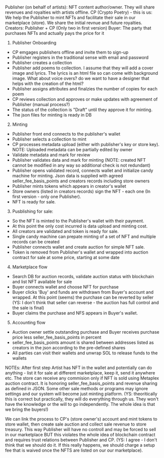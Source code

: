 Publisher (on behalf of artists): NFT content author/owner. They will share revenues and royalties with artists offline.
CP (Crypto Poetry) - this is us: We help the Publisher to mint NFTs and facilitate their sale in our marketplace (store). We share the initial revnue and future royalties.
Creators: Publisher + CP (Only two in first version)
Buyer: The party that purchases NFTs and actually pays the price for it


1. Publisher Onboarding
- CP emgages publishers offline and invite them to sign-up
- Publisher registers in the traditional sense with email and password
- Publisher creates a collection
- Publisher add poems to collection. I assume that they will add a cover image and lyrics. The lyrics is an html file so can come with background image. What about voice overs? do we want to have a designer that helps with the creation of the html?
- Publisher assigns attributes and finalzies the number of copies for each poem
- CP reviews collection and approves or make updates with agreement of Publisher (manual process?)
- The status of the collection is "Draft" until they approve it for minting. 
- The json files for minting is ready in DB

2. Minting
- Publisher front end connects to the publisher's wallet
- Publisher selects a collection to mint
- CP processes metadata upload (either with publisher's key or store key). NOTE: Uploaded metadata can be partially edited by owner
- Validate metadata and mark for review
- Publisher validates data and mark for minting (NOTE: created NFT cannot be modified in any way so additional check is not redundant)
- Publisher opens validated record, connects wallet and initialize candy machine for minting. Json data is supplied with agreed seller_fee_basis_points and creators records including store owners
- Publisher mints tokens which appears in creator's wallet
- Store owners (listed in creators records) sign the NFT - each one (In first version - only one Publisher). 
- NFT is ready for sale.

3. Pusblishing for sale:
- So the NFT is minted to the Publisher's wallet with their payment. 
- At this point the only cost incurred is data upload and minting cost. 
- All creators are validated and token is ready for sale. 
- Single candy machine can prepate minting of a set of NFT and multiple records can be created
- Publisher connects wallet and create auction for simple NFT sale. 
- Token is removed from Publisher's wallet and wrapped into auction contract for sale at some price, starting at some date

4. Marketplace flow
- Search DB for auction records, validate auction status with blockchain and list NFT available for sale
- Buyer connects wallet and choose NFT for purchase
- Buyer clicks 'Buy' and funds are withdrawn from Buyer's account and wrapped. At this point (seems) the purchase can be reverted by seller (YS: I don't think that seller can reverse - the auction has full control and the sale is final)
- Buyer claims the purchase and NFS appears in Buyer's wallet.

5. Accounting flow
- Auction owner settle outstanding purchase and Buyer receives purchase price less seller_fee_basis_points in percent
- seller_fee_basis_points amount is shared between addresses listed as creators in the json according to the pre-defined shares
- All parties can visit their wallets and unwrap SOL to release funds to the wallets

NOTEs: After first step Artist has NFT in the wallet and potentially can do anything - list it for sale at different marketplace, keep it, send it anywhere etc.
The store can receive any commision only if NFT is sold using Metaplex auction contract. It is honoring seller_fee_basis_points and revenue sharing as defined in JSON. Some other sale methods or programs may ignore settings and our system will become just minting platform. (YS: theoritically this is correct but practically, they will do everything through us. They won't have the knowledge or the will to go independently. The whole idea is that we bring the buyers!)

We can link the process to CP's (store owner's) account and mint tokens to store wallet, then create sale auction and collect sale revenue to store treasury. This way Publisher will have no controll and may be forced to sell in our marketplace BUT this violates the whole idea of blockchain contract and requires trust relations between Publisher and CP.
(YS: I agree - I don't think that we should do it. If this really happens, we should charge a setup fee that is waived once the NFTS are listed on our our marketplace). 
